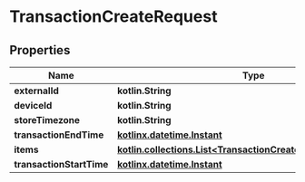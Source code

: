 
# TransactionCreateRequest

## Properties
| Name | Type | Description | Notes |
| ------------ | ------------- | ------------- | ------------- |
| **externalId** | **kotlin.String** |  |  |
| **deviceId** | **kotlin.String** |  |  |
| **storeTimezone** | **kotlin.String** |  |  |
| **transactionEndTime** | [**kotlinx.datetime.Instant**](kotlinx.datetime.Instant.md) |  |  |
| **items** | [**kotlin.collections.List&lt;TransactionCreateRequestItemsInner&gt;**](TransactionCreateRequestItemsInner.md) |  |  |
| **transactionStartTime** | [**kotlinx.datetime.Instant**](kotlinx.datetime.Instant.md) |  |  [optional] |



